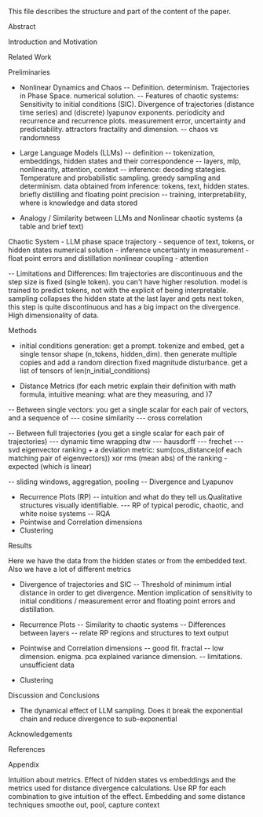 This file describes the structure and part of the content of the paper.

Abstract

Introduction and Motivation

Related Work

Preliminaries

- Nonlinear Dynamics and Chaos
-- Definition. determinism. Trajectories in Phase Space. numerical solution.
-- Features of chaotic systems: Sensitivity to initial conditions (SIC). Divergence of trajectories (distance time series) and (discrete) lyapunov exponents. periodicity and recurrence and recurrence plots. measurement error, uncertainty and predictability. attractors fractality and dimension.
-- chaos vs randomness


- Large Language Models (LLMs)
-- definition
-- tokenization, embeddings, hidden states and their correspondence
-- layers, mlp, nonlinearity, attention, context
-- inference: decoding stategies. Temperature and probabilistic sampling. greedy sampling and determinism. data obtained from inference: tokens, text, hidden states. briefly distilling and floating point precision
-- training, interpretability, where is knowledge and data stored


- Analogy / Similarity between LLMs and Nonlinear chaotic systems (a table and brief text)

<start table>
Chaotic System - LLM
phase space trajectory - sequence of text, tokens, or hidden states
numerical solution - inference
uncertainty in measurement - float point errors and distillation
nonlinear coupling - attention
<end table>

-- Limitations and Differences: llm trajectories are discontinuous and the step size is fixed (single token). you can't have higher resolution. model is trained to predict tokens, not with the explicit of being interpretable. sampling collapses the hidden state at the last layer and gets next token, this step is quite discontinuous and has a big impact on the divergence. High dimensionality of data.

Methods

- initial conditions generation: get a prompt. tokenize and embed, get a single tensor shape (n_tokens, hidden_dim). then generate multiple copies and add a random direction fixed magnitude disturbance. get a list of tensors of len(n_initial_conditions)

- Distance Metrics (for each  metric explain their definition with math formula, intuitive meaning: what are they measuring, and )7

-- Between single vectors: you get a single scalar for each pair of vectors, and a sequence of 
--- cosine similarity
--- cross correlation

-- Between full trajectories (you get a single scalar for each pair of trajectories)
--- dynamic time wrapping dtw
--- hausdorff
--- frechet
--- svd eigenvector ranking + a deviation metric: sum(cos_distance(of each matching pair of eigenvectors)) xor rms (mean abs) of the ranking - expected (which is linear)

-- sliding windows, aggregation, pooling
-- Divergence and Lyapunov

- Recurrence Plots (RP)
-- intuition and what do they tell us.Qualitative structures visually identifiable.
--- RP of typical perodic, chaotic, and white noise systems 
-- RQA
- Pointwise and Correlation dimensions
- Clustering

Results

Here we have the data from the hidden states or from the embedded text. Also we have a lot of different metrics

- Divergence of trajectories and SIC
-- Threshold of minimum intial distance in order to get divergence. Mention implication of sensitivity to initial conditions / measurement error and floating point errors and distillation.

- Recurrence Plots
-- Similarity to chaotic systems
-- Differences between layers
-- relate RP regions and structures to text output


- Pointwise and Correlation dimensions
-- good fit. fractal
-- low dimension. enigma. pca explained variance dimension.
-- limitations. unsufficient data

- Clustering


Discussion and Conclusions

- The dynamical effect of LLM sampling. Does it break the exponential chain and reduce divergence to sub-exponential

Acknowledgements

References

Appendix

Intuition about metrics. Effect of hidden states vs embeddings and the metrics used for distance divergence calculations. Use RP for each combination to give intuition of the effect.
Embedding and some distance techniques smoothe out, pool, capture context





